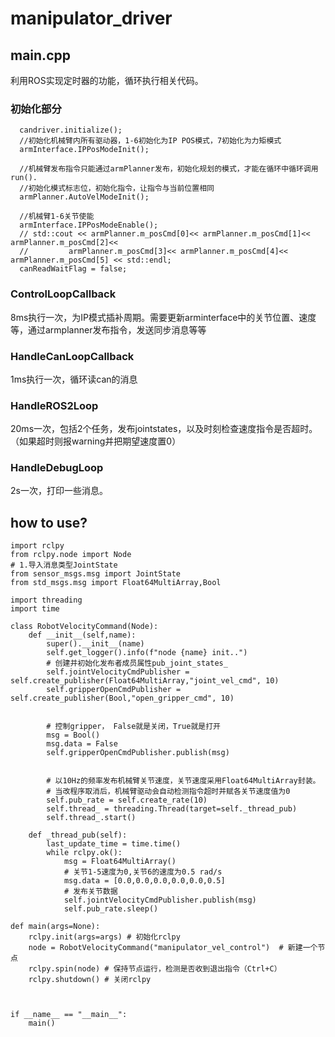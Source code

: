 # manipulator_driver
## main.cpp 
利用ROS实现定时器的功能，循环执行相关代码。

### 初始化部分
```/初始化candriver
  candriver.initialize();
  //初始化机械臂内所有驱动器，1-6初始化为IP POS模式，7初始化为力矩模式
  armInterface.IPPosModeInit();

  //机械臂发布指令只能通过armPlanner发布，初始化规划的模式，才能在循环中循环调用run().
  //初始化模式标志位，初始化指令，让指令与当前位置相同
  armPlanner.AutoVelModeInit();

  //机械臂1-6关节使能
  armInterface.IPPosModeEnable();
  // std::cout << armPlanner.m_posCmd[0]<< armPlanner.m_posCmd[1]<< armPlanner.m_posCmd[2]<< 
  //         armPlanner.m_posCmd[3]<< armPlanner.m_posCmd[4]<< armPlanner.m_posCmd[5] << std::endl;
  canReadWaitFlag = false; 
```

### ControlLoopCallback
8ms执行一次，为IP模式插补周期。需要更新arminterface中的关节位置、速度等，通过armplanner发布指令，发送同步消息等等
### HandleCanLoopCallback
1ms执行一次，循环读can的消息
### HandleROS2Loop
20ms一次，包括2个任务，发布jointstates，以及时刻检查速度指令是否超时。（如果超时则报warning并把期望速度置0）
### HandleDebugLoop
2s一次，打印一些消息。
## how to use?

```#!/usr/bin/env python3
import rclpy
from rclpy.node import Node
# 1.导入消息类型JointState
from sensor_msgs.msg import JointState
from std_msgs.msg import Float64MultiArray,Bool

import threading
import time

class RobotVelocityCommand(Node):
    def __init__(self,name):
        super().__init__(name)
        self.get_logger().info(f"node {name} init..")
        # 创建并初始化发布者成员属性pub_joint_states_
        self.jointVelocityCmdPublisher = self.create_publisher(Float64MultiArray,"joint_vel_cmd", 10) 
        self.gripperOpenCmdPublisher = self.create_publisher(Bool,"open_gripper_cmd", 10) 


        # 控制gripper， False就是关闭，True就是打开
        msg = Bool()
        msg.data = False
        self.gripperOpenCmdPublisher.publish(msg)


        # 以10Hz的频率发布机械臂关节速度，关节速度采用Float64MultiArray封装。
        # 当改程序取消后，机械臂驱动会自动检测指令超时并赋各关节速度值为0
        self.pub_rate = self.create_rate(10)
        self.thread_ = threading.Thread(target=self._thread_pub)
        self.thread_.start()

    def _thread_pub(self):
        last_update_time = time.time()
        while rclpy.ok():
            msg = Float64MultiArray()
            # 关节1-5速度为0,关节6的速度为0.5 rad/s
            msg.data = [0.0,0.0,0.0,0.0,0.0,0.5]
            # 发布关节数据
            self.jointVelocityCmdPublisher.publish(msg)
            self.pub_rate.sleep()

def main(args=None):
    rclpy.init(args=args) # 初始化rclpy
    node = RobotVelocityCommand("manipulator_vel_control")  # 新建一个节点
    rclpy.spin(node) # 保持节点运行，检测是否收到退出指令（Ctrl+C）
    rclpy.shutdown() # 关闭rclpy



if __name__ == "__main__":
	main()
```

